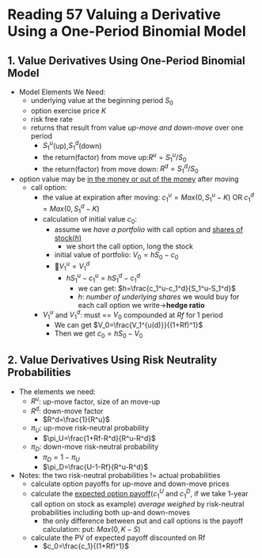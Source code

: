 # Reading 57 Valuing a Derivative Using a One-Period Binomial Model

## 1. Value Derivatives Using One-Period Binomial Model

- Model Elements We Need:
  - underlying value at the beginning period $S_0$
  - option exercise price $K$
  - risk free rate
  - returns that result from value *up-move and down-move* over one period
    - $S_1^u$(up),$S_1^d$(down)
    - the return(factor) from move up:$R^u=S_1^u/S_0$
    - the return(factor) from move down: $R^d=S_1^d/S_0$
- option value may be <u>in the money or out of the money</u> after moving
  - call option:
    - the value at expiration after moving: $c_1^u=Max(0,S_1^u-K)$ OR $c_1^d=Max(0,S_1^d-K)$
    - calculation of initial value $c_0$:
      - assume we *have a portfolio* with call option and <u>shares of stock($h$)</u>
        - we short the call option, long the stock
      - initial value of portfolio: $V_0=hS_0-c_0$
      - 🌟$V_1^u=V_1^d$
        - $hS_1^u-c_1^u=hS_1^d-c_1^d$
          - we can get: $h=\frac{c_1^u-c_1^d}{S_1^u-S_1^d}$
          - $h$: *number of underlying shares* we would buy for each call option we write->**hedge ratio**
    - $V_1^u$ and $V_1^d$: must == $V_0$ compounded at $Rf$ for 1 period
      - We can get $V_0=\frac{V_1^{u(d)}}{(1+Rf)^1}$
      - Then we get $c_0=hS_0-V_0$

## 2. Value Derivatives Using Risk Neutrality Probabilities

- The elements we need:
  - $R^u$: up-move factor, size of an move-up
  - $R^d$: down-move factor
    - $R^d=\frac{1}{R^u}$
  - $\pi _U$: up-move risk-neutral probability
    - $\pi_U=\frac{1+Rf-R^d}{R^u-R^d}$
  - $\pi _D$: down-move risk-neutral probability
    - $\pi _D=1-\pi _U$
    - $\pi_D=\frac{U-1-Rf}{R^u-R^d}$
- Notes: the two risk-neutral probabilities != actual probabilities
  - calculate option payoffs for up-move and down-move prices
  - calculate the <u>expected option payoff</u>($c_1^U$ and $c_1^D$, if we take 1-year call option on stock as example) *average weighed* by risk-neutral probabilities including both up-and down-moves
    - the only difference between put and call options is the payoff calculation: put: $Max(0, K-S)$
  - calculate the PV of expected payoff discounted on Rf
    - $c_0=\frac{c_1}{(1+Rf)^1}$
